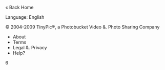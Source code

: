 « Back Home

  
Language: English

© 2004-2009 TinyPic®, a Photobucket Video &. Photo Sharing Company

*   About
*   Terms
*   Legal &. Privacy
*   Help?

  
6